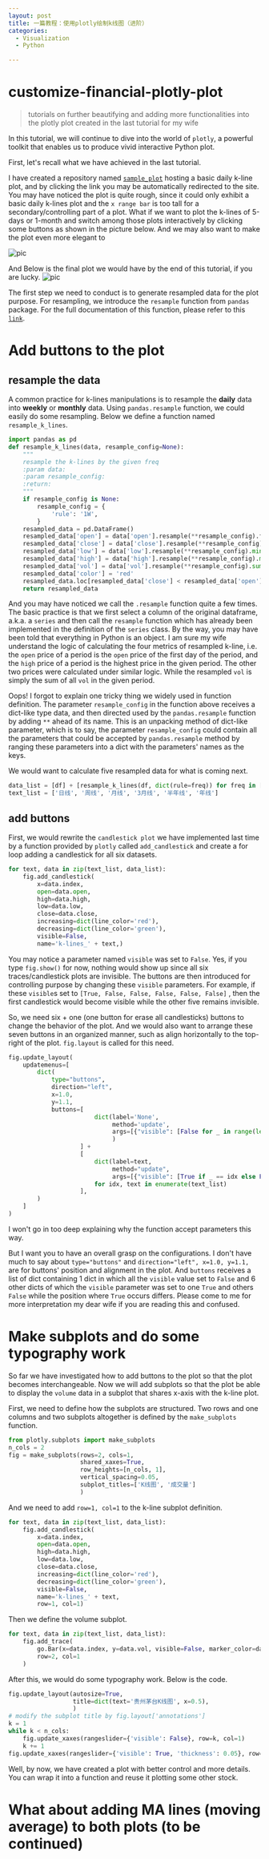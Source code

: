 ```yaml
---
layout: post
title: 一篇教程：使用plotly绘制k线图（进阶）
categories:
  - Visualization
  - Python

---
```




# customize-financial-plotly-plot

>tutorials on further beautifying and adding more functionalities into the plotly plot created in the last tutorial for my wife

In this tutorial, we will continue to dive into the world of `plotly`, a powerful toolkit that enables us to produce vivid 
interactive Python plot.

First, let's recall what we have achieved in the last tutorial.

I have created a repository named [`sample_plot`](https://qj4chen.github.io/sample_plot/) hosting a basic daily k-line plot, 
and by clicking the link you may be automatically redirected to the site. You may have noticed the plot is quite rough, 
since it could only exhibit a basic daily k-lines plot and the `x range bar` is too tall for a secondary/controlling part of a plot. 
What if we want to plot the k-lines of 5-days or 1-month and switch among those plots interactively by clicking some buttons 
as shown in the picture below. And we may also want to make the plot even more elegant to 

![pic](/img/kline_using_plotly_intermediate/east-money-k-lines.png)

And Below is the final plot we would have by the end of this tutorial, if you are lucky.
![pic](/img/kline_using_plotly_intermediate/final-plot.png)

The first step we need to conduct is to generate resampled data for the plot purpose. For resampling, we introduce the 
`resample` function from `pandas` package. For the full documentation of this function, please refer to this 
[`link`](https://pandas.pydata.org/pandas-docs/stable/reference/api/pandas.DataFrame.resample.html).

# Add buttons to the plot

## resample the data

A common practice for k-lines manipulations is to resample the **daily** data into **weekly** or **monthly** data.
Using `pandas.resample` function, we could easily do some resampling. Below we define a function named `resample_k_lines`.

```python
import pandas as pd
def resample_k_lines(data, resample_config=None):
    """
    resample the k-lines by the given freq
    :param data:
    :param resample_config:
    :return:
    """
    if resample_config is None:
        resample_config = {
            'rule': '1W',
        }
    resampled_data = pd.DataFrame()
    resampled_data['open'] = data['open'].resample(**resample_config).first()
    resampled_data['close'] = data['close'].resample(**resample_config).last()
    resampled_data['low'] = data['low'].resample(**resample_config).min()
    resampled_data['high'] = data['high'].resample(**resample_config).max()
    resampled_data['vol'] = data['vol'].resample(**resample_config).sum()
    resampled_data['color'] = 'red'
    resampled_data.loc[resampled_data['close'] < resampled_data['open'], 'color'] = 'green'
    return resampled_data
```

And you may have noticed we call the `.resample` function quite a few times. The basic practice is that we first select a 
column of the original dataframe, a.k.a. a `series` and then call the `resample` function which has already been implemented in the
definition of the `series` class. By the way, you may have been told that everything in Python is an object. 
I am sure my wife understand the logic of calculating the four metrics of resampled k-line, i.e. the `open` price of a period 
is the `open` price of the first day of the period, and the `high` price of a period is the highest price in the given period. The other
two prices were calculated under similar logic. While the resampled `vol` is simply the sum of all `vol` in the given period.

Oops! I forgot to explain one tricky thing we widely used in function definition. The parameter `resample_config` in the function above 
receives a dict-like type data, and then directed used by the `pandas.resample` function by adding `**` ahead of its name.
This is an unpacking method of dict-like parameter, which is to say, the parameter `resample_config` could contain all the 
parameters that could be accepted by `pandas.resample` method by ranging these parameters into a dict with the parameters' names as the keys.

We would want to calculate five resampled data for what is coming next. 

```python
data_list = [df] + [resample_k_lines(df, dict(rule=freq)) for freq in ['1W', '1M', '3M', '6M', '1Y']]
text_list = ['日线', '周线', '月线', '3月线', '半年线', '年线']
```

## add buttons

First, we would rewrite the `candlestick plot` we have implemented last time by a function provided by `plotly` called `add_candlestick`
and create a for loop adding a candlestick for all six datasets.

```python
for text, data in zip(text_list, data_list):
    fig.add_candlestick(
        x=data.index,
        open=data.open,
        high=data.high,
        low=data.low,
        close=data.close,
        increasing=dict(line_color='red'),
        decreasing=dict(line_color='green'),
        visible=False,
        name='k-lines_' + text,)
```

You may notice a parameter named `visible` was set to `False`. Yes, if you type `fig.show()` for now, nothing would show up
since all six traces/candlestick plots are invisible. The buttons are then introduced for controlling purpose by changing these
`visible` parameters. For example, if these `visible`s set to `[True, False, False, False, False, False]` , then the first 
candlestick would become visible while the other five remains invisible.

So, we need six + one (one button for erase all candlesticks) buttons to change the behavior of the plot. And we would also 
want to arrange these seven buttons in an organized manner, such as align horizontally to the top-right of the plot. `fig.layout` is called 
for this need.

```python
fig.update_layout(
    updatemenus=[
        dict(
            type="buttons",
            direction="left",
            x=1.0,
            y=1.1,
            buttons=[
                        dict(label='None',
                             method='update',
                             args=[{"visible": [False for _ in range(len(data_list))]}]
                             )
                    ] +
                    [
                        dict(label=text,
                             method="update",
                             args=[{"visible": [True if _ == idx else False for _ in range(len(data_list))]}])
                        for idx, text in enumerate(text_list)
                    ],
        )
    ]
)
```

I won't go in too deep explaining why the function accept parameters this way. 

But I want you to have an overall grasp on the configurations.
I don't have much to say about `type="buttons"` and `direction="left",
            x=1.0,
            y=1.1,` are for buttons' position and alignment in the plot. And `buttons` receives a list of dict containing 1 dict in which all the `visible` value set to `False` and 
6 other dicts of which the `visible` parameter was set to one `True` and others `False` while the position where `True` occurs differs.
Please come to me for more interpretation my dear wife if you are reading this and confused.

# Make subplots and do some typography work

So far we have investigated how to add buttons to the plot so that the plot becomes interchangeable. Now we will add subplots
so that the plot be able to display the `volume` data in a subplot that shares x-axis with the k-line plot. 

First, we need to define how the subplots are structured. Two rows and one columns and two subplots altogether is defined by the `make_subplots` function.

```python
from plotly.subplots import make_subplots
n_cols = 2
fig = make_subplots(rows=2, cols=1,
                    shared_xaxes=True,
                    row_heights=[n_cols, 1],
                    vertical_spacing=0.05,
                    subplot_titles=['K线图', '成交量']
                    )
```

And we need to add `row=1, col=1` to the k-line subplot definition.

```python
for text, data in zip(text_list, data_list):
    fig.add_candlestick(
        x=data.index,
        open=data.open,
        high=data.high,
        low=data.low,
        close=data.close,
        increasing=dict(line_color='red'),
        decreasing=dict(line_color='green'),
        visible=False,
        name='k-lines_' + text,
        row=1, col=1)
```

Then we define the volume subplot.

```python
for text, data in zip(text_list, data_list):
    fig.add_trace(
        go.Bar(x=data.index, y=data.vol, visible=False, marker_color=data['color'], name='Volume_' + text),
        row=2, col=1
    )
```

After this, we would do some typography work. Below is the code.

```python
fig.update_layout(autosize=True,
                  title=dict(text='贵州茅台K线图', x=0.5),
                  )
# modify the subplot title by fig.layout['annotations']
k = 1
while k < n_cols:
    fig.update_xaxes(rangeslider={'visible': False}, row=k, col=1)
    k += 1
fig.update_xaxes(rangeslider={'visible': True, 'thickness': 0.05}, row=n_cols, col=1)
```

Well, by now, we have created a plot with better control and more details. You can wrap it into a function and reuse it plotting some
other stock.

# What about adding MA lines (moving average) to both plots (to be continued)



